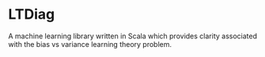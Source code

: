# LTDiag
A machine learning library written in Scala which provides clarity associated with the bias vs variance learning theory problem.
